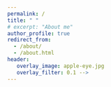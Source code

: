 ```yaml
---
permalink: /
title: " "
# excerpt: "About me"
author_profile: true
redirect_from: 
  - /about/
  - /about.html
header:
   overlay_image: apple-eye.jpg
   overlay_filter: 0.1 -->
---
```




<!-- ---
title: About
permalink: /about/
author_profile: true
tags:
# header:
#   overlay_image: apple-eye.jpg
#   overlay_filter: 0.1 -->


